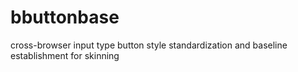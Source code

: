 # bbuttonbase
cross-browser input type button style standardization and baseline establishment for skinning
